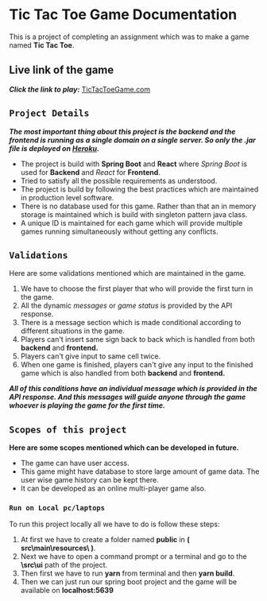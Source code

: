# Tic Tac Toe Game Documentation
This is a project of completing an assignment which was to make a game named **Tic Tac Toe**.

## Live link of the game
***Click the link to play:***  [TicTacToeGame.com](https://game-tic-tac-toe-kamrul.herokuapp.com/)

## `Project Details`
***The most important thing about this project is the *backend* and the *frontend* is running as a single domain on a single server.
So only the .jar file is deployed  on [Heroku](https://game-tic-tac-toe-kamrul.herokuapp.com).***
* The project is build with **Spring Boot** and **React** where *Spring Boot* is used for **Backend** and *React* for **Frontend**.
* Tried to satisfy all the possible requirements as understood.
* The project is build by following the best practices which are maintained in production level software.
* There is no database used for this game. Rather than that an in memory storage is maintained which is build with singleton pattern java class.
* A unique ID  is maintained for each game which will provide multiple games running simultaneously without getting any conflicts.

## `Validations`
Here are some validations mentioned which are maintained in the game.
1. We have to choose the first player that who will provide the first turn in the game.
2. All the dynamic *messages* or *game status* is provided by the API response.
3. There is a message section which is made conditional according to different situations in the game.
4. Players can't insert same sign back to back which is handled from both **backend** and **frontend.**
5. Players can't give input to same cell twice.
6. When one game is finished, players can't give any input to the finished game which is also handled from both **backend** and **frontend.**

***All of this conditions have an individual message which is provided in the API response. And this messages will guide anyone through the game whoever is playing the game for the first time.***

## `Scopes of this project` ##

**Here are some scopes mentioned which can be developed in future.**
 
* The game can have user access.
* This game might have database to store large amount of game data. The user wise game history can be kept there.
* It can be developed as an online multi-player game also.

### `Run on Local pc/laptops` ###
To run this project locally all we have to do is follow these steps:

1. At first we have to create a folder named **public** in **( src\main\resources\ )**.
2. Next we have to open a command prompt or a terminal and go to the **\src\ui** path of the project.
3. Then first we have to run **yarn** from terminal and then **yarn build**.
4. Then we can just run our spring boot project and the game will be available on **localhost:5639**